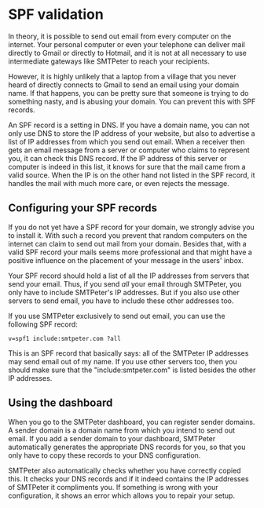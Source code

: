 # SPF validation

In theory, it is possible to send out email from every computer on the
internet. Your personal computer or even your telephone can deliver mail 
directly to Gmail or directly to Hotmail, and it is not at all necessary to 
use intermediate gateways like SMTPeter to reach your recipients. 

However, it is highly unlikely that a laptop from a village that you 
never heard of directly connects to Gmail to send an email using your 
domain name. If that happens, you can be pretty sure that someone is 
trying to do something nasty, and is abusing your domain. You can 
prevent this with SPF records.

An SPF record is a setting in DNS. If you have a domain name, you can not
only use DNS to store the IP address of your website, but also to
advertise a list of IP addresses from which you send out email. When
a receiver then gets an email message from a server or computer who claims
to represent you, it can check this DNS record. If the IP address of this
server or computer is indeed in this list, it knows for sure that the mail 
came from a valid source. When the IP is on the other hand not listed in 
the SPF record, it handles the mail with much more care, or even rejects
the message.


## Configuring your SPF records

If you do not yet have a SPF record for your domain, we strongly advise you 
to install it. With such a record you prevent that random computers on the 
internet can claim to send out mail from your domain. Besides that, with
a valid SPF record your mails seems more professional and that might have
a positive influence on the placement of your message in the users' inbox.

Your SPF record should hold a list of all the IP addresses from servers that
send your email. Thus, if you send *all* your email through SMTPeter,
you only have to include SMTPeter's IP addresses. But if you also use other
servers to send email, you have to include these other addresses too.

If you use SMTPeter exclusively to send out email, you can use the following
SPF record:

````
v=spf1 include:smtpeter.com ?all
````

This is an SPF record that basically says: all of the SMTPeter IP addresses
may send email out of my name. If you use other servers too, then you should
make sure that the "include:smtpeter.com" is listed besides the other IP
addresses.


## Using the dashboard 

When you go to the SMTPeter dashboard, you can register sender domains.
A sender domain is a domain name from which you intend to send out
email. If you add a sender domain to your dashboard, SMTPeter automatically
generates the appropriate DNS records for you, so that you only have to
copy these records to your DNS configuration.

SMTPeter also automatically checks whether you have correctly copied this. 
It checks your DNS records and if it indeed contains the IP addresses of 
SMTPeter it compliments you. If something is wrong with your configuration,
it shows an error which allows you to repair your setup.


